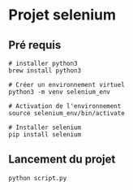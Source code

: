 # Projet selenium

## Pré requis

`````
# installer python3
brew install python3  

# Créer un environnement virtuel
python3 -m venv selenium_env

# Activation de l'environnement
source selenium_env/bin/activate

# Installer selenium
pip install selenium
`````

## Lancement du projet

`````
python script.py
`````